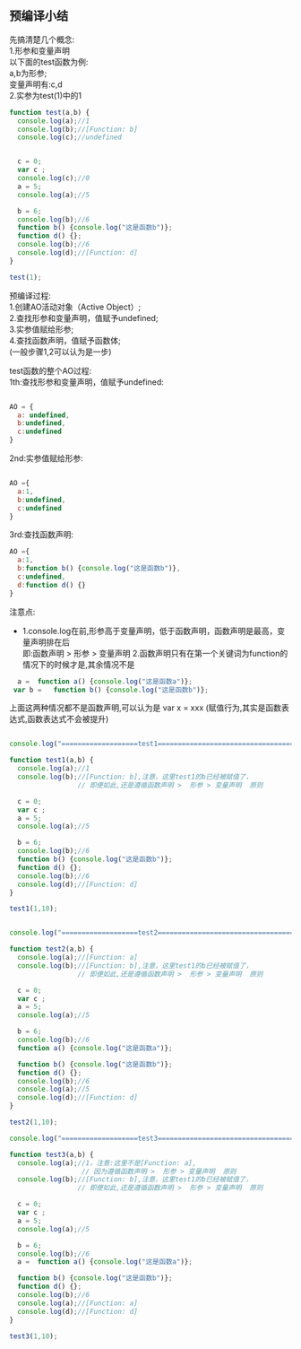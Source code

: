 
## 预编译小结
先搞清楚几个概念:<br>
1.形参和变量声明<br>
以下面的test函数为例:<br>
a,b为形参;<br>
变量声明有:c,d<br>
2.实参为test(1)中的1<br>
```JavaScript
function test(a,b) {
  console.log(a);//1
  console.log(b);//[Function: b]
  console.log(c);//undefined


  c = 0;
  var c ;
  console.log(c);//0
  a = 5;
  console.log(a);//5

  b = 6;
  console.log(b);//6
  function b() {console.log("这是函数b")};
  function d() {};
  console.log(b);//6
  console.log(d);//[Function: d]
}

test(1);

```
预编译过程:<br>
1.创建AO活动对象（Active Object）;<br>
2.查找形参和变量声明，值赋予undefined;<br>
3.实参值赋给形参;<br>
4.查找函数声明，值赋予函数体;<br>
(一般步骤1,2可以认为是一步)<br>

test函数的整个AO过程:<br>
1th:查找形参和变量声明，值赋予undefined:<br>
```javascript

AO = {
  a: undefined,
  b:undefined,
  c:undefined
}
```

2nd:实参值赋给形参:
```javascript

AO ={
  a:1,
  b:undefined,
  c:undefined
}
```

3rd:查找函数声明:
```javascript
AO ={
  a:1,
  b:function b() {console.log("这是函数b")},
  c:undefined,
  d:function d() {}
}

```

注意点:
* 1.console.log在前,形参高于变量声明，低于函数声明，函数声明是最高，变量声明排在后
<br>即:函数声明 >  形参 > 变量声明
2.函数声明只有在第一个关键词为function的情况下的时候才是,其余情况不是<br>
```javascript
  a =  function a() {console.log("这是函数a")};
 var b =   function b() {console.log("这是函数b")};
```
上面这两种情况都不是函数声明,可以认为是 var x = xxx (赋值行为,其实是函数表达式,函数表达式不会被提升)<br>




```javascript

console.log("===================test1=========================================");

function test1(a,b) {
  console.log(a);//1
  console.log(b);//[Function: b],注意，这里test1的b已经被赋值了，
                 // 即便如此,还是遵循函数声明 >  形参 > 变量声明  原则

  c = 0;
  var c ;
  a = 5;
  console.log(a);//5

  b = 6;
  console.log(b);//6
  function b() {console.log("这是函数b")};
  function d() {};
  console.log(b);//6
  console.log(d);//[Function: d]
}

test1(1,10);


console.log("===================test2=========================================");

function test2(a,b) {
  console.log(a);//[Function: a]
  console.log(b);//[Function: b],注意，这里test1的b已经被赋值了，
                 // 即便如此,还是遵循函数声明 >  形参 > 变量声明  原则

  c = 0;
  var c ;
  a = 5;
  console.log(a);//5

  b = 6;
  console.log(b);//6
  function a() {console.log("这是函数a")};

  function b() {console.log("这是函数b")};
  function d() {};
  console.log(b);//6
  console.log(a);//5
  console.log(d);//[Function: d]
}

test2(1,10);

console.log("===================test3=========================================");

function test3(a,b) {
  console.log(a);//1，注意:这里不是[Function: a],
                  // 因为遵循函数声明 >  形参 > 变量声明  原则
  console.log(b);//[Function: b],注意，这里test1的b已经被赋值了，
                 // 即便如此,还是遵循函数声明 >  形参 > 变量声明  原则

  c = 0;
  var c ;
  a = 5;
  console.log(a);//5

  b = 6;
  console.log(b);//6
  a =  function a() {console.log("这是函数a")};

  function b() {console.log("这是函数b")};
  function d() {};
  console.log(b);//6
  console.log(a);//[Function: a]
  console.log(d);//[Function: d]
}

test3(1,10);
```